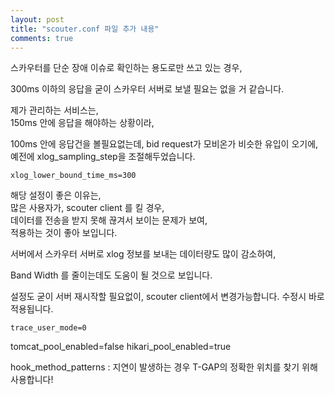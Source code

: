 ```yaml
---
layout: post
title: "scouter.conf 파일 추가 내용"
comments: true
---
```


스카우터를 단순 장애 이슈로 확인하는 용도로만 쓰고 있는 경우,

300ms 이하의 응답을 굳이 스카우터 서버로 보낼 필요는 없을 거 같습니다.

제가 관리하는 서비스는,  
150ms 안에 응답을 해야하는 상황이라,   

100ms 안에 응답건을 볼필요없는데, bid request가 모비온가 비슷한 유입이 오기에,  
예전에 xlog_sampling_step을 조절해두었습니다.

```properties
xlog_lower_bound_time_ms=300
```

해당 설정이 좋은 이유는,  
많은 사용자가, scouter client 를 킬 경우,  
데이터를 전송을 받지 못해 끊겨서 보이는 문제가 보여,  
적용하는 것이 좋아 보입니다.  


서버에서 스카우터 서버로 xlog 정보를 보내는 데이터량도 많이 감소하여,

Band Width 를 줄이는데도 도움이 될 것으로 보입니다.


설정도 굳이 서버 재시작할 필요없이,
scouter client에서 변경가능합니다.
수정시 바로 적용됩니다.


```properties
trace_user_mode=0
```


tomcat_pool_enabled=false
hikari_pool_enabled=true





hook_method_patterns : 지연이 발생하는 경우 T-GAP의 정확한 위치를 찾기 위해 사용합니다!
